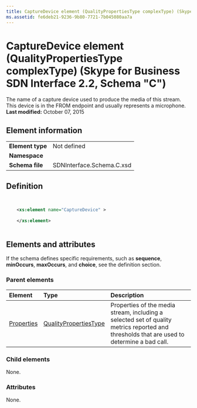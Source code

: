 ```yaml
---
title: CaptureDevice element (QualityPropertiesType complexType) (Skype for Business SDN Interface 2.2, Schema "C")
ms.assetid: fe6deb21-9236-9b80-7721-7b045080aa7a
---
```



# CaptureDevice element (QualityPropertiesType complexType) (Skype for Business SDN Interface 2.2, Schema "C")
The name of a capture device used to produce the media of this stream. This device is in the FROM endpoint and usually represents a microphone. 
 **Last modified:** October 07, 2015
  
    
    


## Element information


|||
|:-----|:-----|
|**Element type**|Not defined |
|**Namespace**||
|**Schema file**|SDNInterface.Schema.C.xsd |
   

## Definition


```XML


    <xs:element name="CaptureDevice" >
    
    </xs:element>
  
```


## Elements and attributes

If the schema defines specific requirements, such as **sequence**, **minOccurs**, **maxOccurs**, and **choice**, see the definition section. 
  
    
    

### Parent elements



|**Element**|**Type**|**Description**|
|:-----|:-----|:-----|
| [Properties](properties-element-qualitytype-complextype.md)| [QualityPropertiesType](qualitypropertiestype-complextype.md)|Properties of the media stream, including a selected set of quality metrics reported and thresholds that are used to determine a bad call. |
   

### Child elements

None. 
  
    
    

### Attributes

None. 
  
    
    

